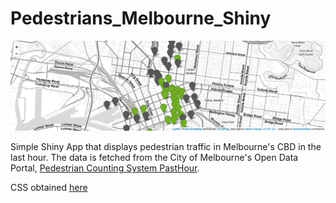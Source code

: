 # Pedestrians_Melbourne_Shiny

![Sample](Sample_Image.png)

Simple Shiny App that displays pedestrian traffic in Melbourne's CBD in the last hour. 
The data is fetched from the City of Melbourne's Open Data Portal, [Pedestrian Counting System PastHour](https://data.melbourne.vic.gov.au/Transport/Pedestrian-Counting-System-Past-Hour-counts-per-mi/d6mv-s43h).

CSS obtained [here](https://bootswatch.com/sandstone/)

